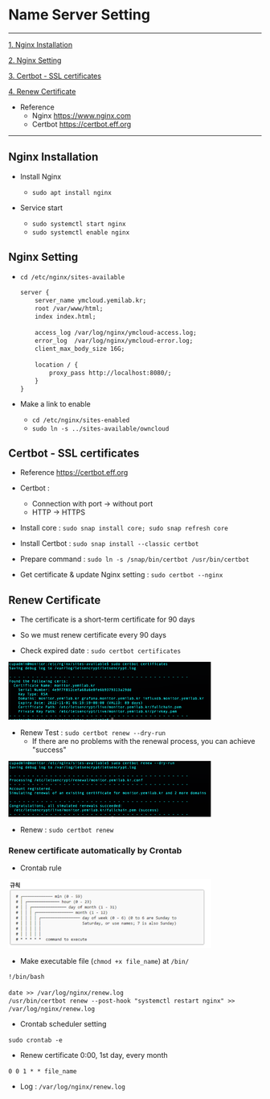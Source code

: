 # Name Server Setting
<hr/>

[1. Nginx Installation](#nginx-installation)

[2. Nginx Setting](#nginx-setting)

[3. Certbot - SSL certificates](#certbot-ssl-certificates)

[4. Renew Certificate](#renew-certificate)

* Reference
	* Nginx <https://www.nginx.com>
	* Certbot <https://certbot.eff.org>

<hr/>

## Nginx Installation

* Install Nginx
	* `sudo apt install nginx`

* Service start
	* `sudo systemctl start nginx`
	* `sudo systemctl enable nginx`	

## Nginx Setting

* `cd /etc/nginx/sites-available`

	```
	server {
		server_name ymcloud.yemilab.kr;
		root /var/www/html;
		index index.html;

		access_log /var/log/nginx/ymcloud-access.log;
		error_log  /var/log/nginx/ymcloud-error.log;
		client_max_body_size 16G;

		location / {
			proxy_pass http://localhost:8080/;
		}
	}
	```

* Make a link to enable
	* `cd /etc/nginx/sites-enabled`
	* `sudo ln -s ../sites-available/owncloud`

## Certbot - SSL certificates

* Reference <https://certbot.eff.org>

* Certbot : 
	* Connection with port &rarr; without port
	* HTTP &rarr; HTTPS

* Install core : `sudo snap install core; sudo snap refresh core`
* Install Certbot : `sudo snap install --classic certbot`
* Prepare command : `sudo ln -s /snap/bin/certbot /usr/bin/certbot`

* Get certificate & update Nginx setting : `sudo certbot --nginx`

## Renew Certificate

* The certificate is a short-term certificate for 90 days

* So we must renew certificate every 90 days

* Check expired date : `sudo certbot certificates`

<img src = "./images/3_dns/dns-01.png" width = "80%"></img>

* Renew Test : `sudo certbot renew --dry-run`
	* If there are no problems with the renewal process, you can achieve "success"
	
<img src = "./images/3_dns/dns-02.png" width = "80%"></img>

* Renew : `sudo certbot renew`

### Renew certificate automatically by Crontab

* Crontab rule

<img src = "./images/3_dns/dns-03.png" width = "80%"></img>

* Make executable file (`chmod +x file_name`) at `/bin/`

```
!/bin/bash

date >> /var/log/nginx/renew.log
/usr/bin/certbot renew --post-hook "systemctl restart nginx" >> /var/log/nginx/renew.log
```
* Crontab scheduler setting

`sudo crontab -e`

* Renew certificate 0:00, 1st day, every month 

`0 0 1 * * file_name`

* Log : `/var/log/nginx/renew.log`